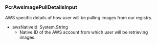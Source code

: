 ### PcrAwsImagePullDetailsInput
AWS specific details of how user will be pulling images from our registry.

- awsNativeId: System.String
  - Native ID of the AWS account from which user will be retrieving images.
